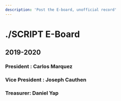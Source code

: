 ```yaml
---
description: 'Post the E-board, unofficial record'
---
```


# ./SCRIPT E-Board

## 2019-2020

### President : Carlos Marquez

### Vice President : Joseph Cauthen

### Treasurer: Daniel Yap

